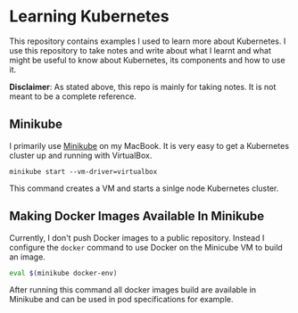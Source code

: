 # Learning Kubernetes

This repository contains examples I used to learn more about Kubernetes. I use
this repository to take notes and write about what I learnt and what might be
useful to know about Kubernetes, its components and how to use it.

**Disclaimer**: As stated above, this repo is mainly for taking notes. It is
not meant to be a complete reference.

## Minikube

I primarily use [Minikube](https://kubernetes.io/docs/setup/minikube/) on my
MacBook. It is very easy to get a Kubernetes cluster up and running with VirtualBox.

```
minikube start --vm-driver=virtualbox
```

This command creates a VM and starts a sinlge node Kubernetes cluster. 

## Making Docker Images Available In Minikube

Currently, I don't push Docker images to a public repository. Instead I
configure the `docker` command to use Docker on the Minicube VM to build an
image.

```bash
eval $(minikube docker-env)
```

After running this command all docker images build are available in Minikube
and can be used in pod specifications for example.

